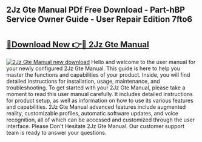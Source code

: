 ## 2Jz Gte Manual PDf Free Download - Part-hBP Service Owner Guide - User Repair Edition 7fto6

# <h2><a href="http://bc6708.oget.top/?id=2Jz+Gte+Manual">🔗Download New 👉🔴 2Jz Gte Manual</a></h2>

[![2Jz Gte Manual new download](https://i.imgur.com/5g1atiW.png)](http://bc6708.oget.top/?id=2Jz+Gte+Manual)
Hello and welcome to the user manual for your newly configured 2Jz Gte Manual. This guide is here to help you master the functions and capabilities of your product. Inside, you will find detailed instructions for installation, usage, maintenance, and troubleshooting. To get started with your 2Jz Gte Manual, please take a moment to read this user manual carefully. It includes detailed instructions for product setup, as well as information on how to use its various features and capabilities. 2Jz Gte Manual advanced features include augmented reality, customizable profiles, automatic software updates, and voice recognition, all of which can be accessed and customized through the user interface. Please Don't Hesitate 2Jz Gte Manual. Our customer support team is ready to answer your questions.

